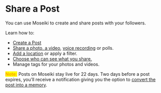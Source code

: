# Share a Post

You can use Moseiki to create and share posts with your followers.

Learn how to:

* [Create a Post](create-a-post.md)
* [Share a photo, a video](create-a-post.md#add-media-from-device-storage-media-library), [voice recording](create-a-post.md#add-voice-recording) or polls.
* [Add a location](create-a-post.md#how-to-add-a-location-to-a-post) or apply a filter.
* [Choose who can see what you share.](../../manage-your-account/create-a-moseiki-account/account-settings/)
* Manage tags for your photos and videos.

<mark style="color:orange;">**Note:**</mark> Posts on Moseiki stay live for 22 days. Two days before a post expires, you’ll receive a notification giving you the option to [convert the post into a memory](../create-a-memory.md#convert-a-post-to-memory).
